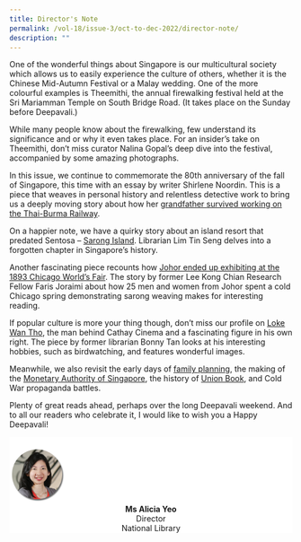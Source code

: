 ```yaml
---
title: Director's Note
permalink: /vol-18/issue-3/oct-to-dec-2022/director-note/
description: ""
---
```

One of the wonderful things about Singapore is our multicultural society which allows
us to easily experience the culture of others, whether it is the Chinese Mid-Autumn
Festival or a Malay wedding. One of the more colourful examples is Theemithi, the
annual firewalking festival held at the Sri Mariamman Temple on South Bridge Road.
(It takes place on the Sunday before Deepavali.)

While many people know about the firewalking, few understand its significance
and or why it even takes place. For an insider’s take on Theemithi, don’t miss curator Nalina Gopal’s deep dive into the festival, accompanied by some amazing photographs.

In this issue, we continue to commemorate the 80th anniversary of the fall of
Singapore, this time with an essay by writer Shirlene Noordin. This is a piece that
weaves in personal history and relentless detective work to bring us a deeply moving
story about how her [grandfather survived working on the Thai-Burma Railway](/vol-18/issue-3/oct-dec-2022/grandfather-romusha-thai-burma-railway).

On a happier note, we have a quirky story about an island resort that predated
Sentosa – [Sarong Island](/vol-18/issue-3/oct-dec-2022/history-sarong-island-sentosa-singapore). Librarian Lim Tin Seng delves into a forgotten chapter in
Singapore’s history.

Another fascinating piece recounts how [Johor ended up exhibiting at the 1893
Chicago World’s Fair](/vol-18/issue-3/oct-dec-2022/johor-chicago-world-fair). The story by former Lee Kong Chian Research Fellow Faris
Joraimi about how 25 men and women from Johor spent a cold Chicago spring
demonstrating sarong weaving makes for interesting reading.

If popular culture is more your thing though, don’t miss our profile on [Loke
Wan Tho](/vol-18/issue-3/oct-dec-2022/loke-wan-tho-cathay-cinema/), the man behind Cathay Cinema and a fascinating figure in his own right.
The piece by former librarian Bonny Tan looks at his interesting hobbies, such as
birdwatching, and features wonderful images.

Meanwhile, we also revisit the early days of [family planning](/vol-18/issue-3/oct-dec-2022/family-planning-singapore/), the making of the [Monetary Authority of Singapore](/vol-18/issue-3/oct-dec-2022/history-monetary-authority-singapore-central-bank), the history of [Union Book](/vol-18/issue-3/oct-dec-2022/history-union-book-bras-basah-singapore/), and Cold War propaganda battles.

Plenty of great reads ahead, perhaps over the long Deepavali weekend. And to
all our readers who celebrate it, I would like to wish you a Happy Deepavali!

<div style="background-color: white;">
<br>
<img src="/images/vol-17-issue-3/Director.png" style="width: 100px; height: 100px;" />
<center><b>Ms Alicia Yeo</b><br>Director<br>National Library</center>
</div>